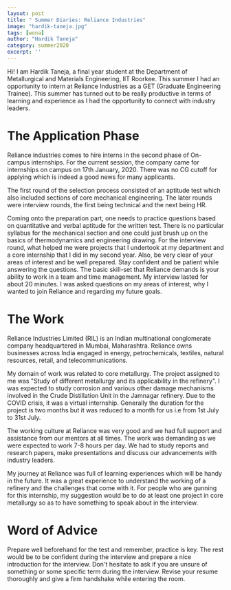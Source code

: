 ```yaml
---
layout: post
title: " Summer Diaries: Reliance Industries"
image: "hardik-taneja.jpg"
tags: [wona]
author: "Hardik Taneja"
category: summer2020
excerpt: ''
---
```


Hi! I am Hardik Taneja, a final year student at the Department of Metallurgical and Materials Engineering, IIT Roorkee. This summer I had an opportunity to intern at Reliance Industries as a GET (Graduate Engineering Trainee). This summer has turned out to be really productive in terms of learning and experience as I had the opportunity to connect with industry leaders.

# The Application Phase

Reliance industries comes to hire interns in the second phase of On-campus internships.
For the current session, the company came for internships on campus on 17th January, 2020. There was no CG cutoff for applying which is indeed a good news for many applicants.

The first round of the selection process consisted of an aptitude test which also included sections of core mechanical engineering. The later rounds were interview rounds, the first being technical and the next being HR. 

Coming onto the preparation part, one needs to practice questions based on quantitative and verbal aptitude for the written test. There is no particular syllabus for the mechanical section and one could just brush up on the basics of thermodynamics and engineering drawing. For the interview round, what helped me were projects that I undertook at my department and a core internship that I did in my second year. Also, be very clear of your areas of interest and be well prepared. Stay confident and be patient while answering the questions. The basic skill-set that Reliance demands is your ability to work in a team and time management. My interview lasted for about 20 minutes. I was asked questions on my areas of interest, why I wanted to join Reliance and regarding my future goals.


# The Work

Reliance Industries Limited (RIL) is an Indian multinational conglomerate company headquartered in Mumbai, Maharashtra. Reliance owns businesses across India engaged in energy, petrochemicals, textiles, natural resources, retail, and telecommunications. 

My domain of work was related to core metallurgy. The project assigned to me was "Study of different metallurgy and its applicability in the refinery". I was expected to study corrosion and various other damage mechanisms involved in the Crude Distillation Unit in the Jamnagar refinery. Due to the COVID crisis, it was a virtual internship. Generally the duration for the project is two months but it was reduced to a month for us i.e from 1st July to 31st July.

The working culture at Reliance was very good and we had full support and assistance from our mentors at all times. The work was demanding as we were expected to work 7-8 hours per day. We had to study reports and research papers, make presentations and discuss our advancements with industry leaders.

My journey at Reliance was full of learning experiences which will be handy in the future. It was a great experience to understand the working of a refinery and the challenges that come with it. For people who are gunning for this internship, my suggestion would be to do at least one project in core metallurgy so as to have something to speak about in the interview.

# Word of Advice

Prepare well beforehand for the test and remember, practice is key. The rest would be to be confident during the interview and prepare a nice introduction for the interview. Don't hesitate to ask if you are unsure of something or some specific term during the interview. Revise your resume thoroughly and give a firm handshake while entering the room.

